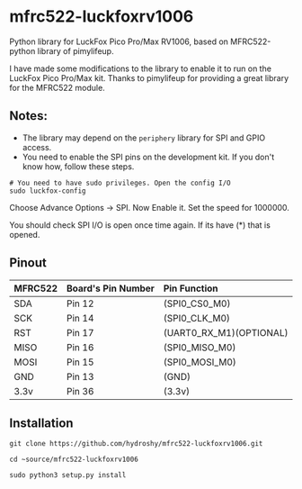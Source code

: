 # mfrc522-luckfoxrv1006
Python library for LuckFox Pico Pro/Max RV1006, based on MFRC522-python library of pimylifeup.

I have made some modifications to the library to enable it to run on the LuckFox Pico Pro/Max kit. Thanks to pimylifeup for providing a great library for the MFRC522 module.

## Notes:

* The library may depend on the `periphery` library for SPI and GPIO access.
* You need to enable the SPI pins on the development kit. If you don't know how, follow these steps.

~~~
# You need to have sudo privileges. Open the config I/O
sudo luckfox-config
~~~
Choose Advance Options -> SPI. Now Enable it. Set the speed for 1000000.

You should check SPI I/O is open once time again. If its have (*) that is opened.
## Pinout

|MFRC522| Board's Pin Number|Pin Function|
|:---|:---|:---|
|SDA|Pin 12| (SPI0\_CS0\_M0)|
|SCK|Pin 14| (SPI0\_CLK\_M0)|
|RST|Pin 17| (UART0\_RX\_M1\)(OPTIONAL)|
|MISO|Pin 16| (SPI0\_MISO\_M0)|
|MOSI|Pin 15| (SPI0\_MOSI\_M0)|
|GND|Pin 13| (GND)|
|3.3v|Pin 36| (3.3v)|

## Installation

~~~
git clone https://github.com/hydroshy/mfrc522-luckfoxrv1006.git

cd ~source/mfrc522-luckfoxrv1006 

sudo python3 setup.py install
~~~








